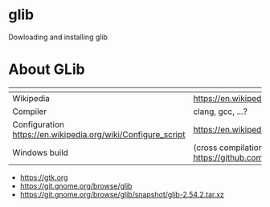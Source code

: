 # glib
Dowloading and installing glib

# About GLib

[]() | []()
--|--
Wikipedia | https://en.wikipedia.org/wiki/GLib
Compiler | clang, gcc, ...?
Configuration https://en.wikipedia.org/wiki/Configure_script | https://en.wikipedia.org/wiki/GNU_Build_System
Windows build | (cross compilation or quite a task) https://github.com/GNOME/glib/blob/master/README.win32

* https://gtk.org
* https://git.gnome.org/browse/glib
* https://git.gnome.org/browse/glib/snapshot/glib-2.54.2.tar.xz
